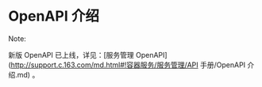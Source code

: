 # OpenAPI 介绍

<span>Note:</span><div class="alertContent">新版 OpenAPI 已上线，详见：[服务管理 OpenAPI](http://support.c.163.com/md.html#!容器服务/服务管理/API 手册/OpenAPI 介绍.md) 。</div>